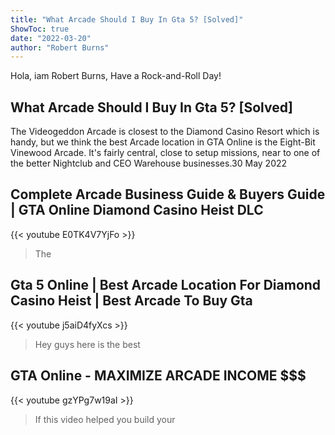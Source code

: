 ```yaml
---
title: "What Arcade Should I Buy In Gta 5? [Solved]"
ShowToc: true 
date: "2022-03-20"
author: "Robert Burns" 
---
```


Hola, iam Robert Burns, Have a Rock-and-Roll Day!
## What Arcade Should I Buy In Gta 5? [Solved]
The Videogeddon Arcade is closest to the Diamond Casino Resort which is handy, but we think the best Arcade location in GTA Online is the Eight-Bit Vinewood Arcade. It's fairly central, close to setup missions, near to one of the better Nightclub and CEO Warehouse businesses.30 May 2022

## Complete Arcade Business Guide & Buyers Guide | GTA Online Diamond Casino Heist DLC
{{< youtube E0TK4V7YjFo >}}
>The 

## Gta 5 Online | Best Arcade Location For Diamond Casino Heist | Best Arcade To Buy Gta
{{< youtube j5aiD4fyXcs >}}
>Hey guys here is the best 

## GTA Online - MAXIMIZE ARCADE INCOME $$$
{{< youtube gzYPg7w19aI >}}
>If this video helped you build your 

